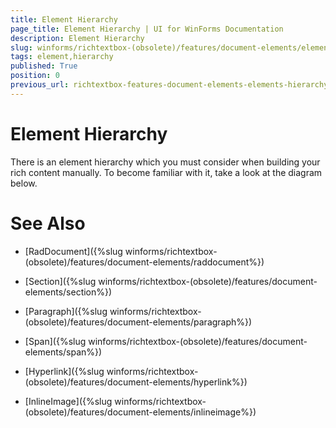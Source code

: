 ```yaml
---
title: Element Hierarchy
page_title: Element Hierarchy | UI for WinForms Documentation
description: Element Hierarchy
slug: winforms/richtextbox-(obsolete)/features/document-elements/element-hierarchy
tags: element,hierarchy
published: True
position: 0
previous_url: richtextbox-features-document-elements-elements-hierarchy
---
```


# Element Hierarchy

There is an element hierarchy which you must consider when building your rich content manually. To become familiar with it, take a look at the diagram below.

# See Also

 * [RadDocument]({%slug winforms/richtextbox-(obsolete)/features/document-elements/raddocument%})

 * [Section]({%slug winforms/richtextbox-(obsolete)/features/document-elements/section%})

 * [Paragraph]({%slug winforms/richtextbox-(obsolete)/features/document-elements/paragraph%})

 * [Span]({%slug winforms/richtextbox-(obsolete)/features/document-elements/span%})

 * [Hyperlink]({%slug winforms/richtextbox-(obsolete)/features/document-elements/hyperlink%})

 * [InlineImage]({%slug winforms/richtextbox-(obsolete)/features/document-elements/inlineimage%})